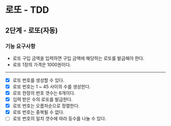 # 로또 - TDD
## 2단계 - 로또(자동)
### 기능 요구사항
* 로또 구입 금액을 입력하면 구입 금액에 해당하는 로또를 발급해야 한다.
* 로또 1장의 가격은 1000원이다.
---
* [x] 로또 번호를 생성할 수 있다.
* [x] 로또 번호는 1 ~ 45 사이의 수를 생성한다.
* [x] 로또 한장의 번호 갯수는 6개이다.
* [x] 입력 받은 수의 로또를 발급한다.
* [x] 로또 번호는 오름차순으로 정렬한다.
* [x] 로또 번호는 중복될 수 없다.
* [ ] 로또 번호의 일치 갯수에 따라 등수를 나눌 수 있다.